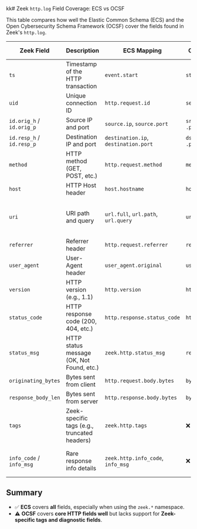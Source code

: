 kk# Zeek `http.log` Field Coverage: ECS vs OCSF

This table compares how well the Elastic Common Schema (ECS) and the Open Cybersecurity Schema Framework (OCSF) cover the fields found in Zeek's `http.log`.

| **Zeek Field**              | **Description**                                          | **ECS Mapping**                     | **OCSF Mapping**               | **Coverage Notes**                      |
|----------------------------|----------------------------------------------------------|-------------------------------------|--------------------------------|-----------------------------------------|
| `ts`                       | Timestamp of the HTTP transaction                        | `event.start`                       | `start_time`                   | ✅ Both cover                           |
| `uid`                      | Unique connection ID                                     | `http.request.id`                  | `session_id`                   | ✅ Both cover                           |
| `id.orig_h` / `id.orig_p`  | Source IP and port                                       | `source.ip`, `source.port`         | `src_endpoint.ip`, `.port`     | ✅ Both cover                           |
| `id.resp_h` / `id.resp_p`  | Destination IP and port                                  | `destination.ip`, `destination.port` | `dst_endpoint.ip`, `.port`     | ✅ Both cover                           |
| `method`                   | HTTP method (GET, POST, etc.)                            | `http.request.method`              | `method`                       | ✅ Both cover                           |
| `host`                     | HTTP Host header                                         | `host.hostname`                    | `host`                         | ✅ Both cover                           |
| `uri`                      | URI path and query                                       | `url.full`, `url.path`, `url.query`| `url`                          | ✅ Both cover (ECS more detailed)       |
| `referrer`                 | Referrer header                                          | `http.request.referrer`            | `referrer_url`                 | ✅ Both cover                           |
| `user_agent`               | User-Agent header                                        | `user_agent.original`              | `user_agent`                   | ✅ Both cover                           |
| `version`                  | HTTP version (e.g., 1.1)                                 | `http.version`                     | `http_version`                 | ✅ Both cover                           |
| `status_code`              | HTTP response code (200, 404, etc.)                      | `http.response.status_code`        | `http_status_code`             | ✅ Both cover                           |
| `status_msg`               | HTTP status message (OK, Not Found, etc.)                | `zeek.http.status_msg`             | `response_message`             | ✅ Both cover                           |
| `originating_bytes`        | Bytes sent from client                                   | `http.request.body.bytes`          | `bytes_out`                    | ✅ Both cover                           |
| `response_body_len`        | Bytes sent from server                                   | `http.response.body.bytes`         | `bytes_in`                     | ✅ Both cover                           |
| `tags`                     | Zeek-specific tags (e.g., truncated headers)             | `zeek.http.tags`                   | ❌ Not covered                  | ❌ OCSF lacks support                   |
| `info_code` / `info_msg`   | Rare response info details                               | `zeek.http.info_code`, `info_msg`  | ❌ Not covered                  | ❌ Only ECS Zeek extension covers       |

## Summary

- ✅ **ECS** covers **all** fields, especially when using the `zeek.*` namespace.
- ⚠️ **OCSF** covers **core HTTP fields well** but lacks support for **Zeek-specific tags and diagnostic fields**.
